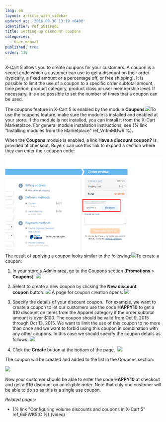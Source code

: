 ```yaml
---
lang: en
layout: article_with_sidebar
updated_at: '2016-09-30 13:19 +0400'
identifier: ref_SGI1FqdC
title: Setting up discount coupons
categories:
  - User manual
published: true
order: 130
---
```



X-Cart 5 allows you to create coupons for your customers. A coupon is a secret code which a customer can use to get a discount on their order (typically, a fixed amount or a percentage off, or free shipping). It is possible to limit the use of a coupon to a specific order subtotal amount, time period, product category, product class or user membership level. If necessary, it is also possible to set the number of times that a coupon can be used.

The coupons feature in X-Cart 5 is enabled by the module **Coupons**:![]({{site.baseurl}}/attachments/6389790/8719428.png?effects=drop-shadow)To use the coupons feature, make sure the module is installed and enabled at your store. If the module is not installed, you can install it from the X-Cart Marketplace. For general module installation instructions, see {% link "Installing modules from the Marketplace" ref_Vn1mMUw9 %}.

When the **Coupons** module is enabled, a link **Have a discount coupon?** is provided at checkout. Buyers can use this link to expand a section where they can enter their coupon code:

![](attachments/6389790/8719436.png?effects=drop-shadow)The result of applying a coupon looks similar to the following:![]({{site.baseurl}}/attachments/6389790/8719437.png?effects=drop-shadow)To create a coupon:

1.  In your store's Admin area, go to the Coupons section (**Promotions** > **Coupons**):
    ![]({{site.baseurl}}/attachments/6389790/8719429.png?effects=drop-shadow)
2.  Select to create a new coupon by clicking the **New discount coupon** button:
    ![]({{site.baseurl}}/attachments/6389790/8719430.png?effects=drop-shadow)
    A page for coupon creation opens:
    ![]({{site.baseurl}}/attachments/6389790/8719431.png?effects=drop-shadow)

3.  Specify the details of your discount coupon. 
    For example, we want to create a coupon to let our customers use the code **HAPPY10** to get a $10 discount on items from the Apparel category if the order subtotal amount is over $100\. The coupon should be valid from Oct 9, 2015 through Oct 13, 2015\. We want to limit the use of this coupon to no more than once and we want to forbid using this coupon in combination with any other coupons. In this case we should specify the coupon details as follows:
    ![]({{site.baseurl}}/attachments/6389790/8719432.png?effects=drop-shadow)

4.  Click the **Create** button at the bottom of the page. 
    ![]({{site.baseurl}}/attachments/6389790/8719434.png?effects=drop-shadow)

The coupon will be created and added to the list in the Coupons section:

![]({{site.baseurl}}/attachments/6389790/8719435.png?effects=drop-shadow)

Now your customer should be able to enter the code **HAPPY10** at checkout and get a $10 discount on an eligible order. Note that only one customer will be able to do so as this is a single use coupon.

_Related pages:_

*   {% link "Configuring volume discounts and coupons in X-Cart 5" ref_6xFWK5tC %} (video)


